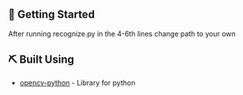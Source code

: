 
## 🏁 Getting Started <a name = "getting_started"></a>

After running recognize.py in the 4-6th lines change path to your own

## ⛏️ Built Using <a name = "built_using"></a>

- [opencv-python](https://pypi.org/project/opencv-python/) - Library for python
